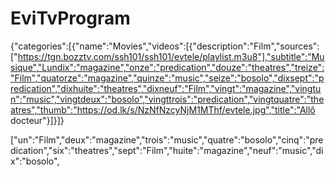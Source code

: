 # EviTvProgram
{"categories":[{"name":"Movies","videos":[{"description":"Film","sources":["https://tgn.bozztv.com/ssh101/ssh101/evtele/playlist.m3u8"],"subtitle":"Musique","Lundix":"magazine","onze":"predication","douze":"theatres","treize":"Film","quatorze":"magazine","quinze":"music","seize":"bosolo","dixsept":"predication","dixhuite":"theatres","dixneuf":"Film","vingt":"magazine","vingtun":"music","vingtdeux":"bosolo","vingttrois":"predication","vingtquatre":"theatres","thumb":"https://od.lk/s/NzNfNzcyNjM1MThf/evtele.jpg","title":"Allô docteur"}]}]}

["un":"Film","deux":"magazine","trois":"music","quatre":"bosolo","cinq":"predication","six":"theatres","sept":"Film","huite":"magazine","neuf":"music","dix":"bosolo",







